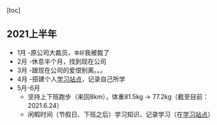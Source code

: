 [toc]

## 2021上半年

- 1月 -原公司大裁员，`幸好`我被裁了
- 2月 -休息半个月，找到现在公司
- 3月 -跟现在公司的爱恨别离。。。
- 4月 -搭建个人[学习站点](https:qiyoe.cn)，记录自己所学
- 5月-6月
   - 坚持上下班跑步（来回8km），体重81.5kg -> 77.2kg（截至目前：2021.6.24）
   - 闲暇时间（节假日、下班之后）学习知识、记录学习（在[学习站点](https:qiyoe.cn)）
